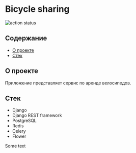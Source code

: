 # Bicycle sharing

![action status](https://github.com/a-krstn/bicycle_sharing/actions/workflows/bicycle_sharing_actions.yaml/badge.svg)

## Содержание
- [О проекте](#о-проекте)
- [Стек](#стек)

## О проекте
Приложение представляет сервис по аренде велосипедов.

## Стек
- Django
- Django REST framework
- PostgreSQL
- Redis
- Celery
- Flower

Some text
